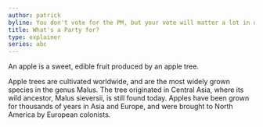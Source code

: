 ```yaml
---
author: patrick
byline: You don't vote for the PM, but your vote will matter a lot in deciding who is sworn in.
title: What's a Party for?
type: explainer
series: abc
---
```

An apple is a sweet, edible fruit produced by an apple tree.

Apple trees are cultivated worldwide, and are the most widely grown
species in the genus Malus. The tree originated in Central Asia, where
its wild ancestor, Malus sieversii, is still found today. Apples have
been grown for thousands of years in Asia and Europe, and were brought
to North America by European colonists.